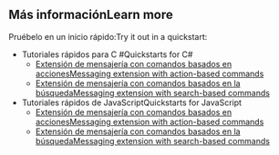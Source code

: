 ## <a name="learn-more"></a><span data-ttu-id="47f12-101">Más información</span><span class="sxs-lookup"><span data-stu-id="47f12-101">Learn more</span></span>

<span data-ttu-id="47f12-102">Pruébelo en un inicio rápido:</span><span class="sxs-lookup"><span data-stu-id="47f12-102">Try it out in a quickstart:</span></span>

* <span data-ttu-id="47f12-103">Tutoriales rápidos para C #</span><span class="sxs-lookup"><span data-stu-id="47f12-103">Quickstarts for C#</span></span>
  * [<span data-ttu-id="47f12-104">Extensión de mensajería con comandos basados en acciones</span><span class="sxs-lookup"><span data-stu-id="47f12-104">Messaging extension with action-based commands</span></span>](https://github.com/microsoft/BotBuilder-Samples/tree/master/samples/csharp_dotnetcore/51.teams-messaging-extensions-action)
  * [<span data-ttu-id="47f12-105">Extensión de mensajería con comandos basados en la búsqueda</span><span class="sxs-lookup"><span data-stu-id="47f12-105">Messaging extension with search-based commands</span></span>](https://github.com/microsoft/BotBuilder-Samples/tree/master/samples/csharp_dotnetcore/50.teams-messaging-extensions-search)
* <span data-ttu-id="47f12-106">Tutoriales rápidos de JavaScript</span><span class="sxs-lookup"><span data-stu-id="47f12-106">Quickstarts for JavaScript</span></span>
  * [<span data-ttu-id="47f12-107">Extensión de mensajería con comandos basados en acciones</span><span class="sxs-lookup"><span data-stu-id="47f12-107">Messaging extension with action-based commands</span></span>](https://github.com/microsoft/BotBuilder-Samples/tree/master/samples/javascript_nodejs/51.teams-messaging-extensions-action)
  * [<span data-ttu-id="47f12-108">Extensión de mensajería con comandos basados en la búsqueda</span><span class="sxs-lookup"><span data-stu-id="47f12-108">Messaging extension with search-based commands</span></span>](https://github.com/microsoft/BotBuilder-Samples/tree/master/samples/javascript_nodejs/50.teams-messaging-extensions-search)